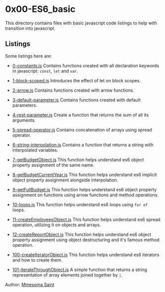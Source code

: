 # 0x00-ES6_basic
This directory contains files with basic javascript code listings to help with transition into javascript.

## Listings
Some listings here are:
* [0-constants.js](0-constants.js)
  Contains functions created with all declaration keywords in javascript: `const`, `let` and `var`.

* [1-block-scoped.js](1-block-scoped.js)
  Introduces the effect of let on block scopes.

* [2-arrow.js](2-arrow.js)
  Contains functions created with arrow functions.

* [3-default-parameter.js](3-default-parameter.js)
  Contains functions created with default parameters.

* [4-rest-parameter.js](4-rest-parameter.js)
  Create a function that returns the sum of all its arguments.

* [5-spread-operator.js](5-spread-operator.js)
  Contains concatenation of arrays using spread operator.

* [6-string-interpolation.js](6-string-interpolation.js)
  Contains a function that returns a string with interpolated variables.

* [7-getBudgetObject.js](7-getBudgetObject.js)
  This function helps understand es6 object property assignment of the same name.

* [8-getBudgetCurrentYear.js](8-getBudgetCurrentYear.js)
  This function helps understand es6 implicit object property assignment alongside interpolation.

* [9-getFullBudget.js](9-getFullBudget.js)
  This function helps understand es6 object property assignment on functions using arrow functions and method operations.

* [10-loops.js](10-loops.js)
  This function helps understand es6 loops using `for of` loops.

* [11-createEmployeesObject.js](11-createEmployeesObject.js)
  This function helps understand es6 spread operation, utilizing it on objects and arrays.

* [12-createReportObject.js](12-createReportObject.js)
  This function helps understand es6 object property assignment using object destructuring and it's famous method operation.

* [100-createIteratorObject.js](100-createIteratorObject.js)
  This function helps understand es6 iterators and how to create them.

* [101-iterateThroughObject.js](101-iterateThroughObject.js)
  A simple function that returns a string representation of array elements joined together by `|`.

Author: [Mmesoma Saint](github.com/mmesomasaint)